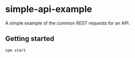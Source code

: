 # simple-api-example

A simple example of the common REST requests for an API.

## Getting started

```
npm start
```
